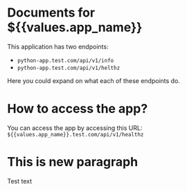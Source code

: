 # Documents for ${{values.app_name}}

This application has two endpoints:

- `python-app.test.com/api/v1/info`
- `python-app.test.com/api/v1/helthz`

Here you could expand on what each of these endpoints do.

# How to access the app?

You can access the app by accessing this URL: `${{values.app_name}}.test.com/api/v1/healthz`

# This is new paragraph

Test text
